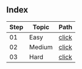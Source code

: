 ## Index

Step | Topic | Path
---|---|---
01 | Easy | [click](./Easy/README.md)
02 | Medium  | [click](./Medium/README.md)
03 | Hard | [click](./Hard/README.md)